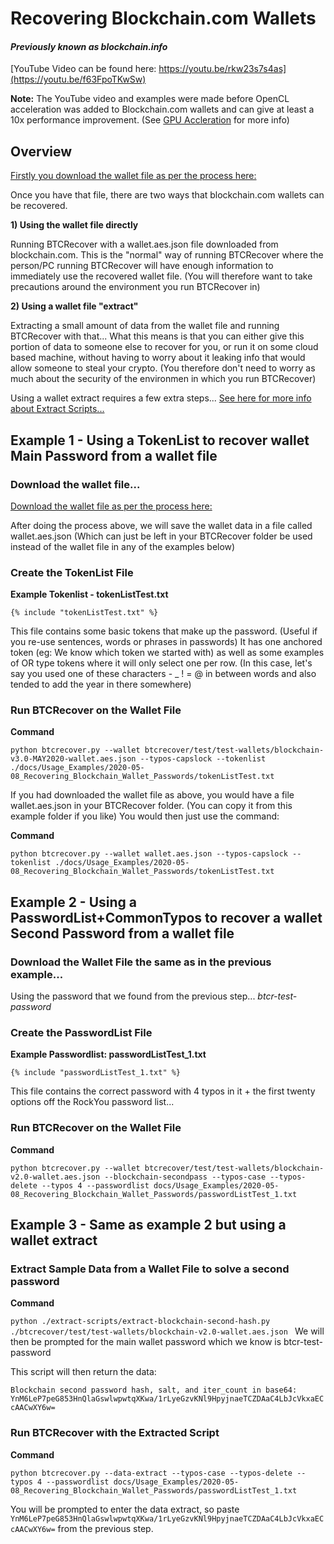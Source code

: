 # Recovering Blockchain.com Wallets 
#### _Previously known as blockchain.info_
[YouTube Video can be found here: https://youtu.be/rkw23s7s4as](https://youtu.be/f63FpoTKwSw)

**Note:** The YouTube video and examples were made before OpenCL acceleration was added to Blockchain.com wallets and can give at least a 10x performance improvement. (See [GPU Accleration](../../GPU_Acceleration.md) for more info) 

## Overview
[Firstly you download the wallet file as per the process here:](./../../../TUTORIAL/#downloading-blockchaincom-wallet-files)

Once you have that file, there are two ways that blockchain.com wallets can be recovered.

**1) Using the wallet file directly**

Running BTCRecover with a wallet.aes.json file downloaded from blockchain.com. This is the "normal" way of running BTCRecover where the person/PC running BTCRecover will have enough information to immediately use the recovered wallet file. (You will therefore want to take precautions around the environment you run BTCRecover in)

**2) Using a wallet file "extract"**

Extracting a small amount of data from the wallet file and running BTCRecover with that... What this means is that you can either give this portion of data to someone else to recover for you, or run it on some cloud based machine, without having to worry about it leaking info that would allow someone to steal your crypto. (You therefore don't need to worry as much about the security of the environmen in which you run BTCRecover) 

Using a wallet extract requires a few extra steps... [See here for more info about Extract Scripts...](./../../../Extract_Scripts/)

## Example 1 - Using a TokenList to recover wallet Main Password from a wallet file

### Download the wallet file...

[Download the wallet file as per the process here:](./../../../TUTORIAL/#downloading-blockchaincom-wallet-files)

After doing the process above, we will save the wallet data in a file called wallet.aes.json (Which can just be left in your BTCRecover folder be used instead of the wallet file in any of the examples below)

### Create the TokenList File 
**Example Tokenlist - tokenListTest.txt**
``` linenums="1"
{% include "tokenListTest.txt" %}
```

This file contains some basic tokens that make up the password. (Useful if you re-use sentences, words or phrases in passwords) It has one anchored token (eg: We know which token we started with) as well as some examples of OR type tokens where it will only select one per row. (In this case, let's say you used one of these characters - _ ! = @ in between words and also tended to add the year in there somewhere)

### Run BTCRecover on the Wallet File
**Command**

`python btcrecover.py --wallet btcrecover/test/test-wallets/blockchain-v3.0-MAY2020-wallet.aes.json --typos-capslock --tokenlist ./docs/Usage_Examples/2020-05-08_Recovering_Blockchain_Wallet_Passwords/tokenListTest.txt
`

If you had downloaded the wallet file as above, you would have a file wallet.aes.json in your BTCRecover folder. (You can copy it from this example folder if you like) You would then just use the command:

**Command**

`python btcrecover.py --wallet wallet.aes.json --typos-capslock --tokenlist ./docs/Usage_Examples/2020-05-08_Recovering_Blockchain_Wallet_Passwords/tokenListTest.txt
`

## Example 2 - Using a PasswordList+CommonTypos to recover a wallet Second Password from a wallet file

### Download the Wallet File the same as in the previous example...

Using the password that we found from the previous step... _btcr-test-password_

### Create the PasswordList File
**Example Passwordlist: passwordListTest_1.txt**

``` linenums="1"
{% include "passwordListTest_1.txt" %}
```
This file contains the correct password with 4 typos in it + the first twenty options off the RockYou password list...

### Run BTCRecover on the Wallet File
**Command**

```
python btcrecover.py --wallet btcrecover/test/test-wallets/blockchain-v2.0-wallet.aes.json --blockchain-secondpass --typos-case --typos-delete --typos 4 --passwordlist docs/Usage_Examples/2020-05-08_Recovering_Blockchain_Wallet_Passwords/passwordListTest_1.txt
```

## Example 3 - Same as example 2 but using a wallet extract

### Extract Sample Data from a Wallet File to solve a second password
**Command**

`python ./extract-scripts/extract-blockchain-second-hash.py ./btcrecover/test/test-wallets/blockchain-v2.0-wallet.aes.json
`
We will then be prompted for the main wallet password which we know is btcr-test-password

This script will then return the data:

`Blockchain second password hash, salt, and iter_count in base64:
YnM6LeP7peG853HnQlaGswlwpwtqXKwa/1rLyeGzvKNl9HpyjnaeTCZDAaC4LbJcVkxaECcAACwXY6w=`

### Run BTCRecover with the Extracted Script
**Command**

`python btcrecover.py --data-extract --typos-case --typos-delete --typos 4 --passwordlist docs/Usage_Examples/2020-05-08_Recovering_Blockchain_Wallet_Passwords/passwordListTest_1.txt`

You will be prompted to enter the data extract, so paste `YnM6LeP7peG853HnQlaGswlwpwtqXKwa/1rLyeGzvKNl9HpyjnaeTCZDAaC4LbJcVkxaECcAACwXY6w=` from the previous step.
